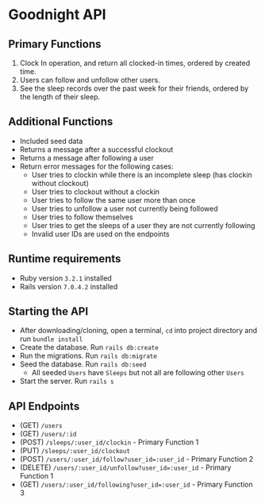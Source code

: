 # Goodnight API

## Primary Functions
1. Clock In operation, and return all clocked-in times, ordered by created time.
2. Users can follow and unfollow other users.
3. See the sleep records over the past week for their friends, ordered by the length of their sleep.

## Additional Functions
* Included seed data
* Returns a message after a successful clockout
* Returns a message after following a user
* Return error messages for the following cases:
  * User tries to clockin while there is an incomplete sleep (has clockin without clockout)
  * User tries to clockout without a clockin
  * User tries to follow the same user more than once
  * User tries to unfollow a user not currently being followed
  * User tries to follow themselves
  * User tries to get the sleeps of a user they are not currently following
  * Invalid user IDs are used on the endpoints

## Runtime requirements
* Ruby version `3.2.1` installed
* Rails version `7.0.4.2` installed

## Starting the API
* After downloading/cloning, open a terminal, `cd` into project directory and run `bundle install`
* Create the database. Run `rails db:create`
* Run the migrations. Run `rails db:migrate`
* Seed the database. Run `rails db:seed`
  * All seeded `Users` have `Sleeps` but not all are following other `Users`
* Start the server. Run `rails s`

## API Endpoints
* (GET) `/users`
* (GET) `/users/:id`
* (POST) `/sleeps/:user_id/clockin` - Primary Function 1
* (PUT) `/sleeps/:user_id/clockout`
* (POST) `/users/:user_id/follow?user_id=:user_id` - Primary Function 2
* (DELETE) `/users/:user_id/unfollow?user_id=:user_id` - Primary Function 1
* (GET) `/users/:user_id/following?user_id=:user_id` - Primary Function 3
